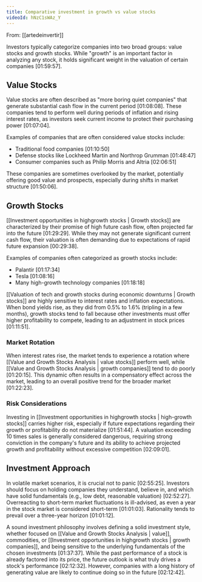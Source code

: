 ```yaml
---
title: Comparative investment in growth vs value stocks
videoId: hNzC1sWAz_Y
---
```


From: [[artedeinvertir]] <br/> 

Investors typically categorize companies into two broad groups: value stocks and growth stocks. While "growth" is an important factor in analyzing any stock, it holds significant weight in the valuation of certain companies <a class="yt-timestamp" data-t="01:59:57">[01:59:57]</a>.

## Value Stocks
Value stocks are often described as "more boring quiet companies" that generate substantial cash flow in the current period <a class="yt-timestamp" data-t="01:08:08">[01:08:08]</a>. These companies tend to perform well during periods of inflation and rising interest rates, as investors seek current income to protect their purchasing power <a class="yt-timestamp" data-t="01:07:04">[01:07:04]</a>.

Examples of companies that are often considered value stocks include:
*   Traditional food companies <a class="yt-timestamp" data-t="01:10:50">[01:10:50]</a>
*   Defense stocks like Lockheed Martin and Northrop Grumman <a class="yt-timestamp" data-t="01:48:47">[01:48:47]</a>
*   Consumer companies such as Philip Morris and Altria <a class="yt-timestamp" data-t="02:06:51">[02:06:51]</a>

These companies are sometimes overlooked by the market, potentially offering good value and prospects, especially during shifts in market structure <a class="yt-timestamp" data-t="01:50:06">[01:50:06]</a>.

## Growth Stocks
[[Investment opportunities in highgrowth stocks | Growth stocks]] are characterized by their promise of high future cash flow, often projected far into the future <a class="yt-timestamp" data-t="01:29:29">[01:29:29]</a>. While they may not generate significant current cash flow, their valuation is often demanding due to expectations of rapid future expansion <a class="yt-timestamp" data-t="00:29:38">[00:29:38]</a>.

Examples of companies often categorized as growth stocks include:
*   Palantir <a class="yt-timestamp" data-t="01:17:34">[01:17:34]</a>
*   Tesla <a class="yt-timestamp" data-t="01:08:16">[01:08:16]</a>
*   Many high-growth technology companies <a class="yt-timestamp" data-t="01:18:18">[01:18:18]</a>

[[Valuation of tech and growth stocks during economic downturns | Growth stocks]] are highly sensitive to interest rates and inflation expectations. When bond yields rise, as they did from 0.5% to 1.6% (tripling in a few months), growth stocks tend to fall because other investments must offer higher profitability to compete, leading to an adjustment in stock prices <a class="yt-timestamp" data-t="01:11:51">[01:11:51]</a>.

### Market Rotation
When interest rates rise, the market tends to experience a rotation where [[Value and Growth Stocks Analysis | value stocks]] perform well, while [[Value and Growth Stocks Analysis | growth companies]] tend to do poorly <a class="yt-timestamp" data-t="01:20:15">[01:20:15]</a>. This dynamic often results in a compensatory effect across the market, leading to an overall positive trend for the broader market <a class="yt-timestamp" data-t="01:22:23">[01:22:23]</a>.

### Risk Considerations
Investing in [[Investment opportunities in highgrowth stocks | high-growth stocks]] carries higher risk, especially if future expectations regarding their growth or profitability do not materialize <a class="yt-timestamp" data-t="01:51:44">[01:51:44]</a>. A valuation exceeding 10 times sales is generally considered dangerous, requiring strong conviction in the company's future and its ability to achieve projected growth and profitability without excessive competition <a class="yt-timestamp" data-t="02:09:01">[02:09:01]</a>.

## Investment Approach
In volatile market scenarios, it is crucial not to panic <a class="yt-timestamp" data-t="02:55:25">[02:55:25]</a>. Investors should focus on holding companies they understand, believe in, and which have solid fundamentals (e.g., low debt, reasonable valuation) <a class="yt-timestamp" data-t="02:52:27">[02:52:27]</a>. Overreacting to short-term market fluctuations is ill-advised, as even a year in the stock market is considered short-term <a class="yt-timestamp" data-t="01:01:03">[01:01:03]</a>. Rationality tends to prevail over a three-year horizon <a class="yt-timestamp" data-t="01:01:12">[01:01:12]</a>.

A sound investment philosophy involves defining a solid investment style, whether focused on [[Value and Growth Stocks Analysis | value]], commodities, or [[Investment opportunities in highgrowth stocks | growth companies]], and being sensitive to the underlying fundamentals of the chosen investments <a class="yt-timestamp" data-t="01:37:37">[01:37:37]</a>. While the past performance of a stock is already factored into its price, the future outlook is what truly drives a stock's performance <a class="yt-timestamp" data-t="02:12:32">[02:12:32]</a>. However, companies with a long history of generating value are likely to continue doing so in the future <a class="yt-timestamp" data-t="02:12:42">[02:12:42]</a>.